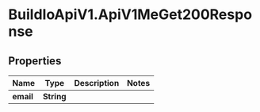 # BuildIoApiV1.ApiV1MeGet200Response

## Properties

Name | Type | Description | Notes
------------ | ------------- | ------------- | -------------
**email** | **String** |  | 


